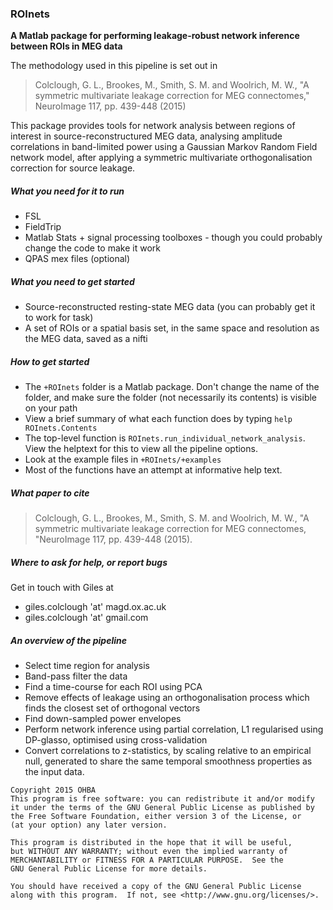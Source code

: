 ### ROInets

**A Matlab package for performing leakage-robust network inference between ROIs in MEG data**

The methodology used in this pipeline is set out in 

> Colclough, G. L., Brookes, M., Smith, S. M. and Woolrich, M. W., "A symmetric multivariate leakage correction for MEG connectomes," NeuroImage 117, pp. 439-448 (2015)

This package provides tools for network analysis between regions of interest
in source-reconstructured MEG data, analysing amplitude correlations in 
band-limited power using a Gaussian Markov Random Field network model, after 
applying a symmetric multivariate orthogonalisation correction for source leakage. 

##### What you need for it to run

- FSL
- FieldTrip
- Matlab Stats + signal processing toolboxes - though you could probably change the code to make it work
- QPAS mex files (optional)

##### What you need to get started

- Source-reconstructed resting-state MEG data (you can probably get it to work for task)
- A set of ROIs or a spatial basis set, in the same space and resolution as the MEG data, saved as a nifti

##### How to get started

- The `+ROInets` folder is a Matlab package. Don't change the name of the folder, and make sure the folder (not necessarily its contents) is visible on your path
- View a brief summary of what each function does by typing `help ROInets.Contents`
- The top-level function is `ROInets.run_individual_network_analysis`. View the helptext for this to view all the pipeline options. 
- Look at the example files in `+ROInets/+examples`
- Most of the functions have an attempt at informative help text.

##### What paper to cite

> Colclough, G. L., Brookes, M., Smith, S. M. and Woolrich, M. W., "A symmetric multivariate leakage correction for MEG connectomes, "NeuroImage 117, pp. 439-448 (2015).

##### Where to ask for help, or report bugs

Get in touch with Giles at 

- giles.colclough 'at' magd.ox.ac.uk
- giles.colclough 'at' gmail.com

##### An overview of the pipeline

- Select time region for analysis
- Band-pass filter the data
- Find a time-course for each ROI using PCA 
- Remove effects of leakage using an orthogonalisation process which finds the closest set of orthogonal vectors
- Find down-sampled power envelopes
- Perform network inference using partial correlation, L1 regularised using DP-glasso, optimised using cross-validation
- Convert correlations to z-statistics, by scaling relative to an empirical null, generated to share the same temporal smoothness properties as the input data. 

```
Copyright 2015 OHBA
This program is free software: you can redistribute it and/or modify
it under the terms of the GNU General Public License as published by
the Free Software Foundation, either version 3 of the License, or
(at your option) any later version.

This program is distributed in the hope that it will be useful,
but WITHOUT ANY WARRANTY; without even the implied warranty of
MERCHANTABILITY or FITNESS FOR A PARTICULAR PURPOSE.  See the
GNU General Public License for more details.

You should have received a copy of the GNU General Public License
along with this program.  If not, see <http://www.gnu.org/licenses/>.
```
